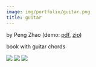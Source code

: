 ```yaml
---
image: img/portfolio/guitar.png
title: guitar
---
```


by Peng Zhao (demo: [pdf](https://github.com/pzhaonet/bookdownplus/raw/master/upload/guitar/showcase/guitar.pdf), [zip](https://github.com/pzhaonet/bookdownplus/raw/master/upload/guitar/demo.zip))

book with guitar chords

<!--more-->

![](https://github.com/pzhaonet/bookdownplus/raw/master/upload/guitar/showcase/cover.png)
![](https://github.com/pzhaonet/bookdownplus/raw/master/upload/guitar/showcase/guitar3.png)
![](https://github.com/pzhaonet/bookdownplus/raw/master/upload/guitar/showcase/guitar5.png)

